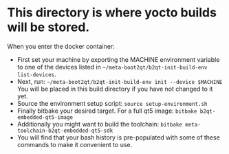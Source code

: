 # This directory is where yocto builds will be stored.

When you enter the docker container:

 * First set your machine by exporting the MACHINE environment variable to one
   of the devices listed in `~/meta-boot2qt/b2qt-init-build-env list-devices`.
 * Next, run: `~/meta-boot2qt/b2qt-init-build-env init --device $MACHINE`
   You will be placed in this build directory if you have not changed to it yet.
 * Source the environment setup script: `source setup-environment.sh`
 * Finally bitbake your desired target. For a full qt5 image:
   `bitbake b2qt-embedded-qt5-image`
 * Additionally you might want to build the toolchain:
   `bitbake meta-toolchain-b2qt-embedded-qt5-sdk`
 * You will find that your bash history is pre-populated with some of these
   commands to make it convenient to use.
